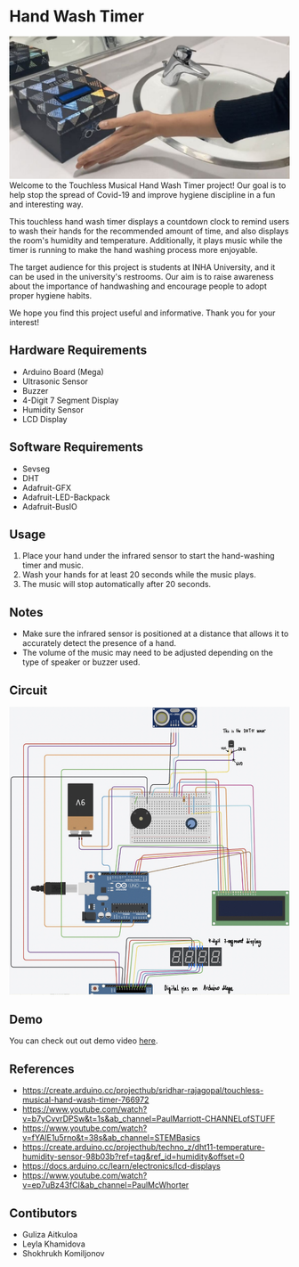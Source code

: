 # Hand Wash Timer
![box](assets/box.jpg)    
Welcome to the Touchless Musical Hand Wash Timer project! Our goal is to help stop the spread of Covid-19 and improve hygiene discipline in a fun and interesting way.

This touchless hand wash timer displays a countdown clock to remind users to wash their hands for the recommended amount of time, and also displays the room's humidity and temperature. Additionally, it plays music while the timer is running to make the hand washing process more enjoyable.

The target audience for this project is students at INHA University, and it can be used in the university's restrooms. Our aim is to raise awareness about the importance of handwashing and encourage people to adopt proper hygiene habits.

We hope you find this project useful and informative. Thank you for your interest!    

## Hardware Requirements
* Arduino Board (Mega)
* Ultrasonic Sensor
* Buzzer
* 4-Digit 7 Segment Display
* Humidity Sensor
* LCD Display    

## Software Requirements
* Sevseg
* DHT
* Adafruit-GFX
* Adafruit-LED-Backpack
* Adafruit-BusIO 

## Usage
1. Place your hand under the infrared sensor to start the hand-washing timer and music.
2. Wash your hands for at least 20 seconds while the music plays.
3. The music will stop automatically after 20 seconds.

## Notes
* Make sure the infrared sensor is positioned at a distance that allows it to accurately detect the presence of a hand.
* The volume of the music may need to be adjusted depending on the type of speaker or buzzer used.    
     
## Circuit
![circuit](assets/circuit.jpeg)

## Demo
You can check out out demo video [here](https://www.youtube.com/watch?v=D734M-M7Pic&ab_channel=GulizaAitkulova).
    
## References
* https://create.arduino.cc/projecthub/sridhar-rajagopal/touchless-musical-hand-wash-timer-766972 
* https://www.youtube.com/watch?v=b7yCvvrDPSw&t=1s&ab_channel=PaulMarriott-CHANNELofSTUFF 
* https://www.youtube.com/watch?v=fYAlE1u5rno&t=38s&ab_channel=STEMBasics 
* https://create.arduino.cc/projecthub/techno_z/dht11-temperature-humidity-sensor-98b03b?ref=tag&ref_id=humidity&offset=0
* https://docs.arduino.cc/learn/electronics/lcd-displays 
* https://www.youtube.com/watch?v=ep7uBz43fCI&ab_channel=PaulMcWhorter
   
## Contibutors
* Guliza Aitkuloa
* Leyla Khamidova
* Shokhrukh Komiljonov